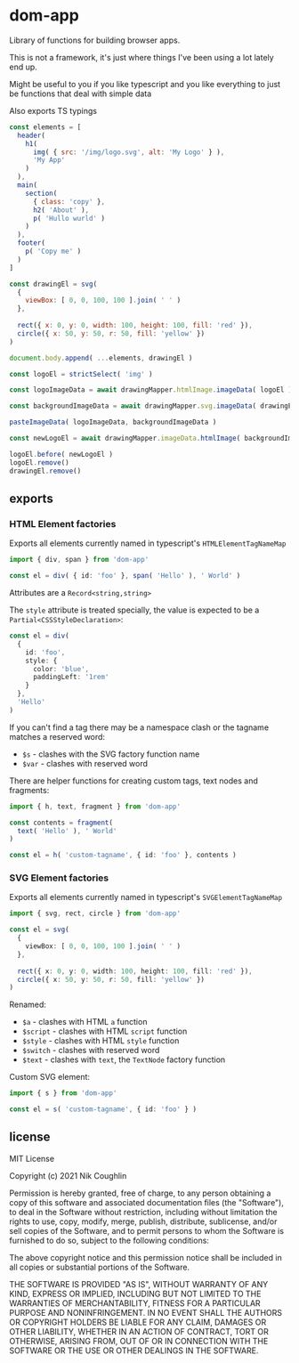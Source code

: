 # dom-app

Library of functions for building browser apps.

This is not a framework, it's just where things I've been using a lot lately 
end up.

Might be useful to you if you like typescript and you like everything to just
be functions that deal with simple data

Also exports TS typings

```js
const elements = [
  header( 
    h1( 
      img( { src: '/img/logo.svg', alt: 'My Logo' } ),
      'My App'       
    ) 
  ),
  main(
    section(
      { class: 'copy' },
      h2( 'About' ),
      p( 'Hullo wurld' )  
    )    
  ),
  footer(
    p( 'Copy me' )
  )
]

const drawingEl = svg(
  { 
    viewBox: [ 0, 0, 100, 100 ].join( ' ' ) 
  },
  
  rect({ x: 0, y: 0, width: 100, height: 100, fill: 'red' }),
  circle({ x: 50, y: 50, r: 50, fill: 'yellow' })
)

document.body.append( ...elements, drawingEl )

const logoEl = strictSelect( 'img' )

const logoImageData = await drawingMapper.htmlImage.imageData( logoEl )

const backgroundImageData = await drawingMapper.svg.imageData( drawingEl )

pasteImageData( logoImageData, backgroundImageData )

const newLogoEl = await drawingMapper.imageData.htmlImage( backgroundImageData )

logoEl.before( newLogoEl )
logoEl.remove()
drawingEl.remove()
```

## exports

### HTML Element factories

Exports all elements currently named in typescript's `HTMLElementTagNameMap`

```ts
import { div, span } from 'dom-app'

const el = div( { id: 'foo' }, span( 'Hello' ), ' World' )
```

Attributes are a `Record<string,string>`

The `style` attribute is treated specially, the value is expected to be 
a `Partial<CSSStyleDeclaration>`:

```ts
const el = div(
  { 
    id: 'foo',
    style: { 
      color: 'blue',
      paddingLeft: '1rem'
    }
  },
  'Hello'
)

```

If you can't find a tag there may be a namespace clash or the tagname matches
a reserved word:

* `$s` - clashes with the SVG factory function name
* `$var` - clashes with reserved word

There are helper functions for creating custom tags, text nodes and fragments:

```ts
import { h, text, fragment } from 'dom-app'

const contents = fragment(
  text( 'Hello' ), ' World'
)

const el = h( 'custom-tagname', { id: 'foo' }, contents )
```

### SVG Element factories

Exports all elements currently named in typescript's `SVGElementTagNameMap`

```ts
import { svg, rect, circle } from 'dom-app'

const el = svg(
  { 
    viewBox: [ 0, 0, 100, 100 ].join( ' ' ) 
  },
  
  rect({ x: 0, y: 0, width: 100, height: 100, fill: 'red' }),
  circle({ x: 50, y: 50, r: 50, fill: 'yellow' })
)
```

Renamed:

* `$a` - clashes with HTML `a` function
* `$script` - clashes with HTML `script` function
* `$style` - clashes with HTML `style` function
* `$switch` - clashes with reserved word
* `$text` - clashes with `text`, the `TextNode` factory function

Custom SVG element:

```ts
import { s } from 'dom-app'

const el = s( 'custom-tagname', { id: 'foo' } )
```

## license

MIT License

Copyright (c) 2021 Nik Coughlin

Permission is hereby granted, free of charge, to any person obtaining a copy
of this software and associated documentation files (the "Software"), to deal
in the Software without restriction, including without limitation the rights
to use, copy, modify, merge, publish, distribute, sublicense, and/or sell
copies of the Software, and to permit persons to whom the Software is
furnished to do so, subject to the following conditions:

The above copyright notice and this permission notice shall be included in all
copies or substantial portions of the Software.

THE SOFTWARE IS PROVIDED "AS IS", WITHOUT WARRANTY OF ANY KIND, EXPRESS OR
IMPLIED, INCLUDING BUT NOT LIMITED TO THE WARRANTIES OF MERCHANTABILITY,
FITNESS FOR A PARTICULAR PURPOSE AND NONINFRINGEMENT. IN NO EVENT SHALL THE
AUTHORS OR COPYRIGHT HOLDERS BE LIABLE FOR ANY CLAIM, DAMAGES OR OTHER
LIABILITY, WHETHER IN AN ACTION OF CONTRACT, TORT OR OTHERWISE, ARISING FROM,
OUT OF OR IN CONNECTION WITH THE SOFTWARE OR THE USE OR OTHER DEALINGS IN THE
SOFTWARE.
